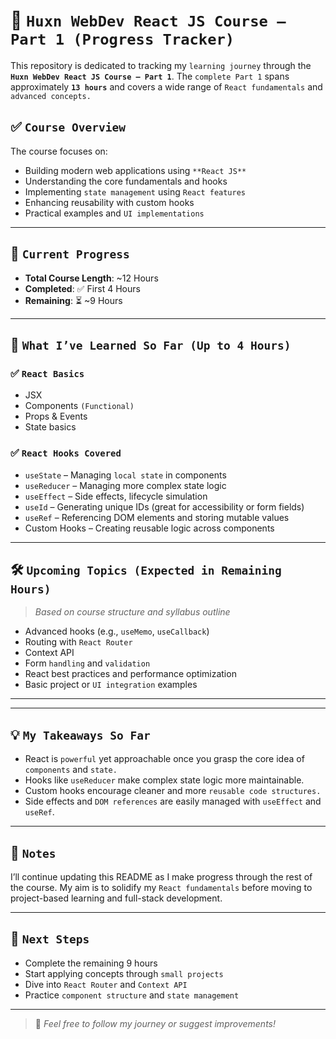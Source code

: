 # 🚀 `Huxn WebDev React JS Course – Part 1 (Progress Tracker)`

This repository is dedicated to tracking my `learning journey` through the **`Huxn WebDev React JS Course – Part 1`**. The `complete Part 1` spans approximately **`13 hours`** and covers a wide range of `React fundamentals` and `advanced concepts.`

## ✅ `Course Overview`

The course focuses on:

- Building modern web applications using `**React JS**`
- Understanding the core fundamentals and hooks
- Implementing `state management` using `React features`
- Enhancing reusability with custom hooks
- Practical examples and `UI implementations`

---

## 📅 `Current Progress`

- **Total Course Length**: ~12 Hours  
- **Completed**: ✅ First 4 Hours  
- **Remaining**: ⏳ ~9 Hours

---

## 🧠 `What I’ve Learned So Far (Up to 4 Hours)`

### ✅ `React Basics`
- JSX
- Components `(Functional)`
- Props & Events
- State basics

### ✅ `React Hooks Covered`
- `useState` – Managing `local state` in components
- `useReducer` – Managing more complex state logic
- `useEffect` – Side effects, lifecycle simulation
- `useId` – Generating unique IDs (great for accessibility or form fields)
- `useRef` – Referencing DOM elements and storing mutable values
- Custom Hooks – Creating reusable logic across components

---

## 🛠️ `Upcoming Topics (Expected in Remaining Hours)`
> *Based on course structure and syllabus outline*

- Advanced hooks (e.g., `useMemo`, `useCallback`)
- Routing with `React Router`
- Context API
- Form `handling` and `validation`
- React best practices and performance optimization
- Basic project or `UI integration` examples

---


---

## 💡 `My Takeaways So Far`

- React is `powerful` yet approachable once you grasp the core idea of `components` and `state.`
- Hooks like `useReducer` make complex state logic more maintainable.
- Custom hooks encourage cleaner and more `reusable code structures.`
- Side effects and `DOM references` are easily managed with `useEffect` and `useRef`.

---

## 📌 `Notes`

I’ll continue updating this README as I make progress through the rest of the course. My aim is to solidify my `React fundamentals` before moving to project-based learning and full-stack development.

---

## 🧭 `Next Steps`

- Complete the remaining 9 hours
- Start applying concepts through `small projects`
- Dive into `React Router` and `Context API`
- Practice `component structure` and `state management`

---

> 💬 *Feel free to follow my journey or suggest improvements!*


